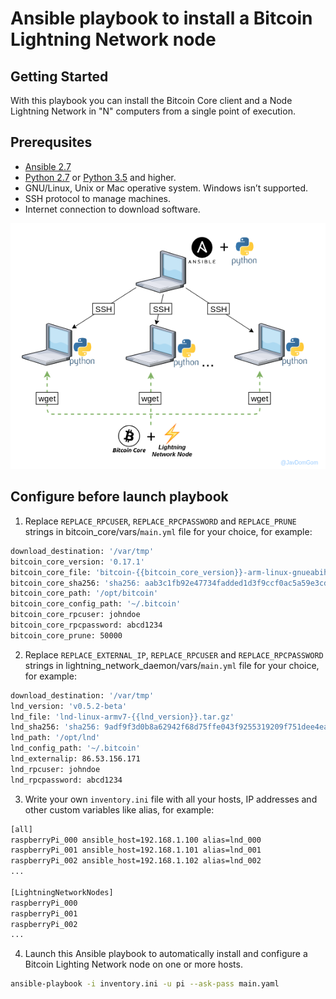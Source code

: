 # Ansible playbook to install a Bitcoin Lightning Network node

## Getting Started
With this playbook you can install the Bitcoin Core client and a Node Lightning Network in "N" computers from a single point of execution.

## Prerequsites
- [Ansible 2.7](https://docs.ansible.com/ansible/latest/installation_guide/intro_installation.html)
- [Python 2.7](https://www.python.org/downloads/release/python-2715/) or [Python 3.5](https://www.python.org/downloads/release/python-350/) and higher.
- GNU/Linux, Unix or Mac operative system. Windows isn’t supported.
- SSH protocol to manage machines.
- Internet connection to download software.

![alt text](img/ansible_playbook_bitcoin_lightning_network.png)

## Configure before launch playbook
1. Replace `REPLACE_RPCUSER`, `REPLACE_RPCPASSWORD` and `REPLACE_PRUNE` strings in bitcoin_core/vars/`main.yml` file for your choice, for example:
  ```bash
  download_destination: '/var/tmp'
  bitcoin_core_version: '0.17.1'
  bitcoin_core_file: 'bitcoin-{{bitcoin_core_version}}-arm-linux-gnueabihf.tar.gz'
  bitcoin_core_sha256: 'sha256: aab3c1fb92e47734fadded1d3f9ccf0ac5a59e3cdc28c43a52fcab9f0cb395bc'
  bitcoin_core_path: '/opt/bitcoin'
  bitcoin_core_config_path: '~/.bitcoin'
  bitcoin_core_rpcuser: johndoe
  bitcoin_core_rpcpassword: abcd1234
  bitcoin_core_prune: 50000
  ```

2. Replace `REPLACE_EXTERNAL_IP`, `REPLACE_RPCUSER` and `REPLACE_RPCPASSWORD` strings in lightning_network_daemon/vars/`main.yml` file for your choice, for example:
  ```bash
  download_destination: '/var/tmp'
  lnd_version: 'v0.5.2-beta'
  lnd_file: 'lnd-linux-armv7-{{lnd_version}}.tar.gz'
  lnd_sha256: 'sha256: 9adf9f3d0b8a62942f68d75ffe043f9255319209f751dee4eac82375ec0a86cd'
  lnd_path: '/opt/lnd'
  lnd_config_path: '~/.bitcoin'
  lnd_externalip: 86.53.156.171
  lnd_rpcuser: johndoe
  lnd_rpcpassword: abcd1234
  ```
3. Write your own `inventory.ini` file with all your hosts, IP addresses and other custom variables like alias, for example:
  ```bash
  [all]
  raspberryPi_000 ansible_host=192.168.1.100 alias=lnd_000
  raspberryPi_001 ansible_host=192.168.1.101 alias=lnd_001
  raspberryPi_002 ansible_host=192.168.1.102 alias=lnd_002
  ...

  [LightningNetworkNodes]
  raspberryPi_000
  raspberryPi_001
  raspberryPi_002
  ...
  ```

4. Launch this Ansible playbook to automatically install and configure a Bitcoin Lighting Network node on one or more hosts.
  ```bash
  ansible-playbook -i inventory.ini -u pi --ask-pass main.yaml
  ```
